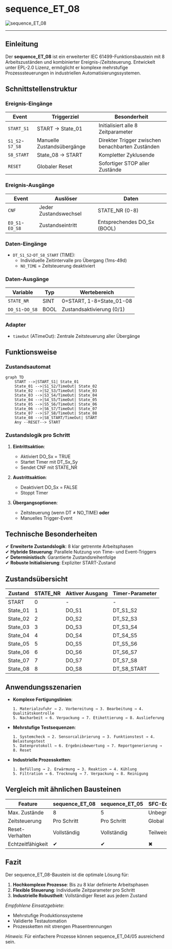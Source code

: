 # sequence_ET_08

![sequence_ET_08](https://github.com/user-attachments/assets/c22e8214-500e-42f8-bfca-97dd60ab3117)

* * * * * * * * * *

## Einleitung
Der **sequence_ET_08** ist ein erweiterter IEC 61499-Funktionsbaustein mit 8 Arbeitszuständen und kombinierter Ereignis-/Zeitsteuerung.
Entwickelt unter EPL-2.0 Lizenz, ermöglicht er komplexe mehrstufige Prozesssteuerungen in industriellen Automatisierungssystemen.

## Schnittstellenstruktur

### **Ereignis-Eingänge**
| Event | Triggerziel | Besonderheit |
|-------|-------------|--------------|
| `START_S1` | START → State_01 | Initialisiert alle 8 Zeitparameter |
| `S1_S2`-`S7_S8` | Manuelle Zustandsübergänge | Direkter Trigger zwischen benachbarten Zuständen |
| `S8_START` | State_08 → START | Kompletter Zyklusende |
| `RESET` | Globaler Reset | Sofortiger STOP aller Zustände |

### **Ereignis-Ausgänge**
| Event | Auslöser | Daten |
|-------|----------|-------|
| `CNF` | Jeder Zustandswechsel | STATE_NR (0-8) |
| `EO_S1`-`EO_S8` | Zustandseintritt | Entsprechendes DO_Sx (BOOL) |

### **Daten-Eingänge**
- `DT_S1_S2`-`DT_S8_START` (TIME):
  - Individuelle Zeitintervalle pro Übergang (1ms-49d)
  - `NO_TIME` = Zeitsteuerung deaktiviert

### **Daten-Ausgänge**
| Variable | Typ | Wertebereich |
|----------|-----|-------------|
| `STATE_NR` | SINT | 0=START, 1-8=State_01-08 |
| `DO_S1`-`DO_S8` | BOOL | Zustandsaktivierung (0/1) |

### **Adapter**
- `timeOut` (ATimeOut): Zentrale Zeitsteuerung aller Übergänge

## Funktionsweise

### **Zustandsautomat**
```mermaid
graph TD
    START -->|START_S1| State_01
    State_01 -->|S1_S2/TimeOut| State_02
    State_02 -->|S2_S3/TimeOut| State_03
    State_03 -->|S3_S4/TimeOut| State_04
    State_04 -->|S4_S5/TimeOut| State_05
    State_05 -->|S5_S6/TimeOut| State_06
    State_06 -->|S6_S7/TimeOut| State_07
    State_07 -->|S7_S8/TimeOut| State_08
    State_08 -->|S8_START/TimeOut| START
    Any --RESET--> START
```

### **Zustandslogik pro Schritt**
1. **Eintrittsaktion**:
   - Aktiviert DO_Sx = TRUE
   - Startet Timer mit DT_Sx_Sy
   - Sendet CNF mit STATE_NR

2. **Austrittsaktion**:
   - Deaktiviert DO_Sx = FALSE
   - Stoppt Timer

3. **Übergangsoptionen**:
   - Zeitsteuerung (wenn DT ≠ NO_TIME) **oder**
   - Manuelles Trigger-Event

## Technische Besonderheiten

✔ **Erweiterte Zustandslogik**: 8 klar getrennte Arbeitsphasen  
✔ **Hybride Steuerung**: Parallele Nutzung von Time- und Event-Triggers  
✔ **Deterministisch**: Garantierte Zustandsreihenfolge  
✔ **Robuste Initialisierung**: Expliziter START-Zustand  

## Zustandsübersicht

| Zustand | STATE_NR | Aktiver Ausgang | Timer-Parameter |
|---------|----------|-----------------|-----------------|
| START   | 0        | -               | -               |
| State_01| 1        | DO_S1           | DT_S1_S2        |
| State_02| 2        | DO_S2           | DT_S2_S3        |
| State_03| 3        | DO_S3           | DT_S3_S4        |
| State_04| 4        | DO_S4           | DT_S4_S5        |
| State_05| 5        | DO_S5           | DT_S5_S6        |
| State_06| 6        | DO_S6           | DT_S6_S7        |
| State_07| 7        | DO_S7           | DT_S7_S8        |
| State_08| 8        | DO_S8           | DT_S8_START     |

## Anwendungsszenarien

- **Komplexe Fertigungslinien**:
  ```
  1. Materialzufuhr → 2. Vorbereitung → 3. Bearbeitung → 4. Qualitätskontrolle
  5. Nacharbeit → 6. Verpackung → 7. Etikettierung → 8. Auslieferung
  ```
- **Mehrstufige Testsequenzen**:
  ```
  1. Systemcheck → 2. Sensorcalibrierung → 3. Funktionstest → 4. Belastungstest
  5. Datenprotokoll → 6. Ergebnisbewertung → 7. Reportgenerierung → 8. Reset
  ```
- **Industrielle Prozessketten**:
  ```
  1. Befüllung → 2. Erwärmung → 3. Reaktion → 4. Kühlung
  5. Filtration → 6. Trocknung → 7. Verpackung → 8. Reinigung
  ```

## Vergleich mit ähnlichen Bausteinen

| Feature          | sequence_ET_08 | sequence_ET_05 | SFC-Editor |
|------------------|----------------|----------------|------------|
| Max. Zustände    | 8              | 5              | Unbegrenzt |
| Zeitsteuerung    | Pro Schritt    | Pro Schritt    | Global     |
| Reset-Verhalten  | Vollständig    | Vollständig    | Teilweise  |
| Echtzeitfähigkeit| ✔              | ✔              | ✖          |

## Fazit

Der sequence_ET_08-Baustein ist die optimale Lösung für:

1. **Hochkomplexe Prozesse**: Bis zu 8 klar definierte Arbeitsphasen  
2. **Flexible Steuerung**: Individuelle Zeitparameter pro Schritt  
3. **Industrielle Robustheit**: Vollständiger Reset aus jedem Zustand  

*Empfohlene Einsatzgebiete*:  
- Mehrstufige Produktionssysteme  
- Validierte Testautomation  
- Prozessketten mit strengen Phasentrennungen  

*Hinweis*: Für einfachere Prozesse können sequence_ET_04/05 ausreichend sein.

